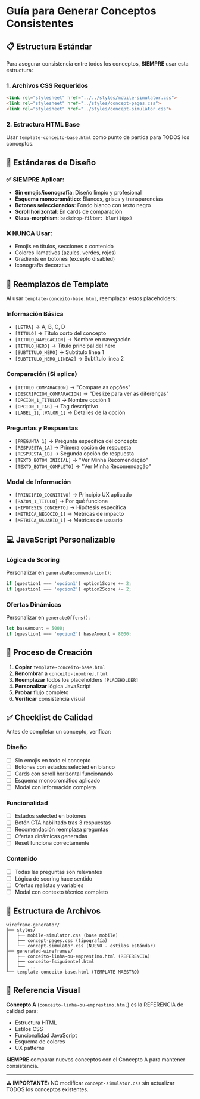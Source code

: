 # Guía para Generar Conceptos Consistentes

## 📋 Estructura Estándar

Para asegurar consistencia entre todos los conceptos, **SIEMPRE** usar esta estructura:

### 1. Archivos CSS Requeridos
```html
<link rel="stylesheet" href="../../styles/mobile-simulator.css">
<link rel="stylesheet" href="../styles/concept-pages.css">
<link rel="stylesheet" href="../styles/concept-simulator.css">
```

### 2. Estructura HTML Base
Usar `template-conceito-base.html` como punto de partida para TODOS los conceptos.

## 🎨 Estándares de Diseño

### ✅ SIEMPRE Aplicar:
- **Sin emojis/iconografía**: Diseño limpio y profesional
- **Esquema monocromático**: Blancos, grises y transparencias
- **Botones seleccionados**: Fondo blanco con texto negro
- **Scroll horizontal**: En cards de comparación
- **Glass-morphism**: `backdrop-filter: blur(10px)`

### ❌ NUNCA Usar:
- Emojis en títulos, secciones o contenido
- Colores llamativos (azules, verdes, rojos)
- Gradients en botones (excepto disabled)
- Iconografía decorativa

## 🔧 Reemplazos de Template

Al usar `template-conceito-base.html`, reemplazar estos placeholders:

### Información Básica
- `[LETRA]` → A, B, C, D
- `[TITULO]` → Título corto del concepto
- `[TITULO_NAVEGACION]` → Nombre en navegación
- `[TITULO_HERO]` → Título principal del hero
- `[SUBTITULO_HERO]` → Subtítulo línea 1
- `[SUBTITULO_HERO_LINEA2]` → Subtítulo línea 2

### Comparación (Si aplica)
- `[TITULO_COMPARACION]` → "Compare as opções"
- `[DESCRIPCION_COMPARACION]` → "Deslize para ver as diferenças"
- `[OPCION_1_TITULO]` → Nombre opción 1
- `[OPCION_1_TAG]` → Tag descriptivo
- `[LABEL_1]`, `[VALOR_1]` → Detalles de la opción

### Preguntas y Respuestas
- `[PREGUNTA_1]` → Pregunta específica del concepto
- `[RESPUESTA_1A]` → Primera opción de respuesta
- `[RESPUESTA_1B]` → Segunda opción de respuesta
- `[TEXTO_BOTON_INICIAL]` → "Ver Minha Recomendação"
- `[TEXTO_BOTON_COMPLETO]` → "Ver Minha Recomendação"

### Modal de Información
- `[PRINCIPIO_COGNITIVO]` → Principio UX aplicado
- `[RAZON_1_TITULO]` → Por qué funciona
- `[HIPOTESIS_CONCEPTO]` → Hipótesis específica
- `[METRICA_NEGOCIO_1]` → Métricas de impacto
- `[METRICA_USUARIO_1]` → Métricas de usuario

## 💻 JavaScript Personalizable

### Lógica de Scoring
Personalizar en `generateRecommendation()`:
```javascript
if (question1 === 'opcion1') option1Score += 2;
if (question1 === 'opcion2') option2Score += 2;
```

### Ofertas Dinámicas
Personalizar en `generateOffers()`:
```javascript
let baseAmount = 5000;
if (question1 === 'opcion2') baseAmount = 8000;
```

## 🚀 Proceso de Creación

1. **Copiar** `template-conceito-base.html`
2. **Renombrar** a `conceito-[nombre].html`
3. **Reemplazar** todos los placeholders `[PLACEHOLDER]`
4. **Personalizar** lógica JavaScript
5. **Probar** flujo completo
6. **Verificar** consistencia visual

## ✅ Checklist de Calidad

Antes de completar un concepto, verificar:

### Diseño
- [ ] Sin emojis en todo el concepto
- [ ] Botones con estados selected en blanco
- [ ] Cards con scroll horizontal funcionando
- [ ] Esquema monocromático aplicado
- [ ] Modal con información completa

### Funcionalidad
- [ ] Estados selected en botones
- [ ] Botón CTA habilitado tras 3 respuestas
- [ ] Recomendación reemplaza preguntas
- [ ] Ofertas dinámicas generadas
- [ ] Reset funciona correctamente

### Contenido
- [ ] Todas las preguntas son relevantes
- [ ] Lógica de scoring hace sentido
- [ ] Ofertas realistas y variables
- [ ] Modal con contexto técnico completo

## 📁 Estructura de Archivos

```
wireframe-generator/
├── styles/
│   ├── mobile-simulator.css (base mobile)
│   ├── concept-pages.css (tipografía)
│   └── concept-simulator.css (NUEVO - estilos estándar)
├── generated-wireframes/
│   ├── conceito-linha-ou-emprestimo.html (REFERENCIA)
│   ├── conceito-[siguiente].html
│   └── ...
└── template-conceito-base.html (TEMPLATE MAESTRO)
```

## 🎯 Referencia Visual

**Concepto A** (`conceito-linha-ou-emprestimo.html`) es la REFERENCIA de calidad para:
- Estructura HTML
- Estilos CSS
- Funcionalidad JavaScript
- Esquema de colores
- UX patterns

**SIEMPRE** comparar nuevos conceptos con el Concepto A para mantener consistencia.

---

**⚠️ IMPORTANTE:** NO modificar `concept-simulator.css` sin actualizar TODOS los conceptos existentes. 